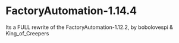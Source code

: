 # FactoryAutomation-1.14.4
Its a FULL rewrite of the FactoryAutomation-1.12.2, by bobolovespi & King_of_Creepers
